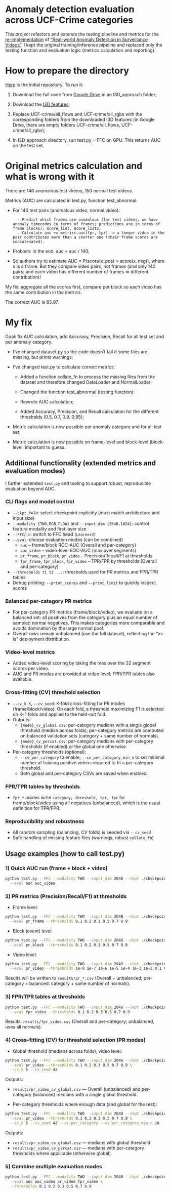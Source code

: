 # Anomaly detection evaluation across UCF-Crime categories

This project refactors and extends the testing pipeline and metrics for the [re-implementation](https://github.com/seominseok0429/Real-world-Anomaly-Detection-in-Surveillance-Videos-pytorch) of [“Real-world Anomaly Detection in Surveillance Videos”](https://www.crcv.ucf.edu/projects/real-world/). I kept the original training/inference pipeline and replaced only the testing function and evaluation logic (metrics calculation and reporting).

# How to prepare the directory

[Here](https://github.com/seominseok0429/Real-world-Anomaly-Detection-in-Surveillance-Videos-pytorch?tab=readme-ov-file) is the initial repository. To run it:

1) Download the full code from [Google Drive](https://drive.google.com/file/d/1xYsBiCSmXjE0BwoiH_Bcm4AWaA1pESHF/view?usp=sharing) in an I3D_approach folder;

2) Download the [I3D features](https://drive.google.com/file/d/18nlV4YjPM93o-SdnPQrvauMN_v-oizmZ/view?usp=sharing);

3) Replace UCF-crime/all_flows and UCF-crime/all_rgbs with the corresponding folders from the downloaded I3D features (in Google Drive, there are empty folders UCF-crime/all_flows, UCF-crime/all_rgbs);

4) In I3D_approach directory, run test.py --FFC on GPU. This returns AUC on the test set.

# Original metrics calculation and what is wrong with it

There are 140 anomalous test videos, 150 normal test videos. 

Metrics (AUC) are calculated in test.py, function test_abnormal:

- For 140 test pairs (anomalous video, normal video):

        - Predict which frames are anomalous (for test videos, we have anomaly timecodes in terms of frames; predictions are in terms of frame blocks): score_list, score_list2;
        - Calculate auc += metrics.auc(fpr, tpr) -> a longer video in the pair contributes more than a shorter one (their frame scores are concatenated).

- Problem: in the end, auc = auc / 140;

- So authors try to estimate AUC = P(score(x_pos) > score(x_neg)), where x is a frame. But they compare video pairs, not frames (and only 140 pairs; and each video has different number of frames => different contribution)!

My fix: aggregate all the scores first, compare per block so each video has the same contribution in the metrics.

The correct AUC is 83.97.

# My fix 

Goal: fix AUC calculation, add Accuracy, Precision, Recall for all test set and per anomaly category.

- I’ve changed dataset.py so the code doesn’t fail if some files are missing, but prints warnings;

- I’ve changed test.py to calculate correct metrics:

    - Added a function collate_fn to process the missing files from the dataset and therefore changed DataLoader and NormalLoader;

    - Changed the function test_abnormal (testing function):
    
    - Rewrote AUC calculation;
    
    - Added Accuracy, Precision, and Recall calculation for the different thresholds (0.5, 0.7, 0.9. 0.95);

- Metric calculation is now possible per anomaly category and for all test set;

- Metric calculation is now possible on frame-level and block-level (block-level: important to guess.

## Additional functionality (extended metrics and evaluation modes)

I further extended `test.py` and tooling to support robust, reproducible evaluation beyond AUC.

### CLI flags and model control
- `--ckpt PATH`: select checkpoint explicitly (must match architecture and input size)
- `--modality {TWO,RGB,FLOW}` and `--input_dim {2048,1024}`: control feature modality and first layer size
- `--FFC`/`-r`: switch to FFC head (`Learner2`)
- `--eval`: choose evaluation modes (can be combined)
  - `auc` – frame/block ROC-AUC (Overall and per-category)
  - `auc_video` – video-level ROC-AUC (max over segments)
  - `pr_frame`, `pr_block`, `pr_video` – Precision/Recall/F1 at thresholds
  - `fpr_frame`, `fpr_block`, `fpr_video` – TPR/FPR by thresholds (Overall and per-category)
- `--thresholds t1 t2 ...`: thresholds used for PR metrics and FPR/TPR tables
- Debug printing: `--print_scores` and `--print_limit` to quickly inspect scores

### Balanced per-category PR metrics
- For per-category PR metrics (frame/block/video), we evaluate on a balanced set: all positives from the category plus an equal number of sampled normal negatives. This makes categories more comparable and avoids domination by the large normal pool.
- Overall rows remain unbalanced (use the full dataset), reflecting the “as-is” deployment distribution.

### Video-level metrics
- Added video-level scoring by taking the max over the 32 segment scores per video.
- AUC and PR modes are provided at video level; FPR/TPR tables also available.

### Cross-fitting (CV) threshold selection
- `--cv_k K`, `--cv_seed`: K-fold cross-fitting for PR modes (frame/block/video). On each fold, a threshold maximizing F1 is selected on K−1 folds and applied to the held-out fold.
- Outputs:
  - `{mode}_cv_global.csv`: per-category medians with a single global threshold (median across folds); per-category metrics are computed on balanced validation sets (category + same number of normals).
  - `{mode}_cv_percat.csv`: per-category medians with per-category thresholds (if enabled) or the global one otherwise.
- Per-category thresholds (optional):
  - `--cv_per_category` to enable; `--cv_per_category_min_n` to set minimal number of training positive videos required to fit a per-category threshold.
  - Both global and per-category CSVs are saved when enabled.

### FPR/TPR tables by thresholds
- `fpr_*` modes write `category, threshold, tpr, fpr` for frame/block/video using all negatives (unbalanced), which is the usual definition for TPR/FPR.

### Reproducibility and robustness
- All random sampling (balancing, CV folds) is seeded via `--cv_seed`
- Safe handling of missing feature files (warnings, robust `collate_fn`)

## Usage examples (how to call test.py)

### 1) Quick AUC run (frame + block + video)
```bash
python test.py --FFC --modality TWO --input_dim 2048 --ckpt ./checkpoint/ffc_85_45.pth \
  --eval auc auc_video
```

### 2) PR metrics (Precision/Recall/F1) at thresholds
- Frame level:
```bash
python test.py --FFC --modality TWO --input_dim 2048 --ckpt ./checkpoint/ffc_85_45.pth \
  --eval pr_frame --thresholds 0.1 0.2 0.3 0.5 0.7 0.9
```
- Block (event) level:
```bash
python test.py --FFC --modality TWO --input_dim 2048 --ckpt ./checkpoint/ffc_85_45.pth \
  --eval pr_block --thresholds 0.1 0.2 0.3 0.5 0.7 0.9
```
- Video level:
```bash
python test.py --FFC --modality TWO --input_dim 2048 --ckpt ./checkpoint/ffc_85_45.pth \
  --eval pr_video --thresholds 1e-8 1e-7 1e-6 1e-5 1e-4 1e-3 1e-2 0.1 0.2 0.3 0.5 0.7 0.9
```
Results will be written to `results/pr_*.csv` (Overall = unbalanced; per-category = balanced: category + same number of normals).

### 3) FPR/TPR tables at thresholds
```bash
python test.py --FFC --modality TWO --input_dim 2048 --ckpt ./checkpoint/ffc_85_45.pth \
  --eval fpr_video --thresholds 0.1 0.2 0.3 0.5 0.7 0.9
```
Results: `results/fpr_video.csv` (Overall and per-category; unbalanced, uses all normals).

### 4) Cross-fitting (CV) for threshold selection (PR modes)
- Global threshold (medians across folds), video level:
```bash
python test.py --FFC --modality TWO --input_dim 2048 --ckpt ./checkpoint/ffc_85_45.pth \
  --eval pr_video --thresholds 0.1 0.2 0.3 0.5 0.7 0.9 \
  --cv_k 5 --cv_seed 42
```
Outputs:
- `results/pr_video_cv_global.csv` — Overall (unbalanced) and per-category (balanced) medians with a single global threshold.

- Per-category thresholds where enough data (and global for the rest):
```bash
python test.py --FFC --modality TWO --input_dim 2048 --ckpt ./checkpoint/ffc_85_45.pth \
  --eval pr_video --thresholds 0.1 0.2 0.3 0.5 0.7 0.9 \
  --cv_k 5 --cv_seed 42 --cv_per_category --cv_per_category_min_n 10
```
Outputs:
- `results/pr_video_cv_global.csv` — medians with global threshold
- `results/pr_video_cv_percat.csv` — medians with per-category thresholds where applicable (otherwise global)

### 5) Combine multiple evaluation modes
```bash
python test.py --FFC --modality TWO --input_dim 2048 --ckpt ./checkpoint/ffc_85_45.pth \
  --eval auc auc_video pr_video fpr_video \
  --thresholds 0.1 0.2 0.3 0.5 0.7 0.9
```

